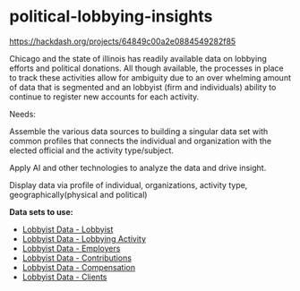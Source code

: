 # political-lobbying-insights

https://hackdash.org/projects/64849c00a2e0884549282f85

Chicago and the state of illinois has readily available data on lobbying efforts and political donations. All though available, the processes in place to track these activities allow for ambiguity due to an over whelming amount of data that is segmented and an lobbyist (firm and individuals) ability to continue to register new accounts for each activity.

Needs:

Assemble the various data sources to building a singular data set with common profiles that connects the individual and organization with the elected official and the activity type/subject.

Apply AI and other technologies to analyze the data and drive insight.

Display data via profile of individual, organizations, activity type, geographically(physical and political)

<b>Data sets to use:</b>
<ul>
  <li><a href='https://data.cityofchicago.org/Ethics/Lobbyist-Data-Lobbyists/s6pm-ay8t' target='_blank'>Lobbyist Data - Lobbyist</a></li>
  <li><a href='https://data.cityofchicago.org/Ethics/Lobbyist-Data-Lobbying-Activity/pahz-egmi' target='_blank'>Lobbyist Data - Lobbying Activity</a></li>
  <li><a href='https://data.cityofchicago.org/Ethics/Lobbyist-Data-Employers/94gr-m4gv' target='_blank'>Lobbyist Data - Employers</a></li>
  <li><a href='https://data.cityofchicago.org/Ethics/Lobbyist-Data-Contributions/p9p7-vfqc' target='_blank'>Lobbyist Data - Contributions</a></li>
  <li><a href='https://data.cityofchicago.org/Ethics/Lobbyist-Data-Compensation/dw2f-w78u' target='_blank'>Lobbyist Data - Compensation</a></li>
  <li><a href='https://data.cityofchicago.org/Ethics/Lobbyist-Data-Compensation/dw2f-w78u' target='_blank'>Lobbyist Data - Clients</a></li>
</ul>


